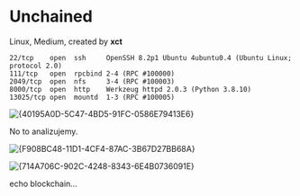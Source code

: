 # Unchained
Linux, Medium, created by **xct**

```
22/tcp    open  ssh     OpenSSH 8.2p1 Ubuntu 4ubuntu0.4 (Ubuntu Linux; protocol 2.0)
111/tcp   open  rpcbind 2-4 (RPC #100000)
2049/tcp  open  nfs     3-4 (RPC #100003)
8000/tcp  open  http    Werkzeug httpd 2.0.3 (Python 3.8.10)
13025/tcp open  mountd  1-3 (RPC #100005)
```

![{40195A0D-5C47-4BD5-91FC-0586E79413E6}](https://github.com/user-attachments/assets/4ed5d94d-1f00-4c36-96ca-72481b50bc48)

No to analizujemy.

![{F908BC48-11D1-4CF4-87AC-3B67D27BB68A}](https://github.com/user-attachments/assets/b690f180-ebac-4af5-b7a0-edc64a31180d)

![{714A706C-902C-4248-8343-6E4B0736091E}](https://github.com/user-attachments/assets/4bef03e3-d022-4fd2-ba56-02d70ec5a8a4)

echo blockchain...



